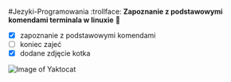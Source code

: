 #Jezyki-Programowania :trollface:
**Zapoznanie z podstawowymi komendami terminala w linuxie** :poop:
          
          
- [x] zapoznanie z podstawowymi komendami
- [ ] koniec zajeć
- [x] dodane zdjęcie kotka

![Image of Yaktocat](https://octodex.github.com/images/yaktocat.png)



